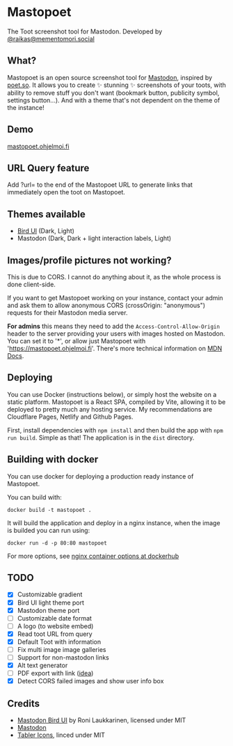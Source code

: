 # Mastopoet

The Toot screenshot tool for Mastodon. Developed by [@raikas@mementomori.social](https://mementomori.social/@raikas)

## What?

Mastopoet is an open source screenshot tool for [Mastodon](https://joinmastodon.org), inspired by [poet.so](https://poet.so).
It allows you to create ✨ stunning ✨ screenshots of your toots, with ability to remove stuff you don't want (bookmark button, publicity symbol, settings button...). And with a theme that's not dependent on the theme of the instance!

## Demo

[mastopoet.ohjelmoi.fi](https://mastopoet.ohjelmoi.fi)

## URL Query feature

Add ?url=<toot url> to the end of the Mastopoet URL to generate links that immediately open the toot on Mastopoet.

## Themes available

- [Bird UI](https://github.com/ronilaukkarinen/mastodon-bird-ui) (Dark, Light)
- Mastodon (Dark, Dark + light interaction labels, Light)

## Images/profile pictures not working?

This is due to CORS. I cannot do anything about it, as the whole process is done client-side.

If you want to get Mastopoet working on your instance, contact your admin and ask them to allow anonymous CORS (crossOrigin: "anonymous") requests for their Mastodon media server.

**For admins** this means they need to add the `Access-Control-Allow-Origin` header to the server providing your users with images hosted on Mastodon. You can set it to '\*', or allow just Mastopoet with 'https://mastopoet.ohjelmoi.fi'. There's more technical information on [MDN Docs](https://developer.mozilla.org/en-US/docs/Web/HTML/CORS_enabled_image).

## Deploying

You can use Docker (instructions below), or simply host the website on a static platform. Mastopoet is a React SPA, compiled by Vite, allowing it to be deployed to pretty much any hosting service. My recommendations are Cloudflare Pages, Netlify and Github Pages.

First, install dependencies with `npm install` and then build the app with `npm run build`. Simple as that! The application is in the `dist` directory.

## Building with docker

You can use docker for deploying a production ready instance of Mastopoet.

You can build with:

```console
docker build -t mastopoet .
```

It will build the application and deploy in a nginx instance, when the image is builded you can run using:

```console
docker run -d -p 80:80 mastopoet
```

For more options, see [nginx container options at dockerhub](https://hub.docker.com/_/nginx)

## TODO

- [x] Customizable gradient
- [x] Bird UI light theme port
- [x] Mastodon theme port
- [ ] Customizable date format
- [ ] A logo (to website embed)
- [x] Read toot URL from query
- [x] Default Toot with information
- [ ] Fix multi image image galleries
- [ ] Support for non-mastodon links
- [x] Alt text generator
- [ ] PDF export with link ([idea](https://mementomori.social/@JMTee@mstdn.social/110790253659999588))
- [x] Detect CORS failed images and show user info box

## Credits

- [Mastodon Bird UI](https://github.com/ronilaukkarinen/mastodon-bird-ui/) by Roni Laukkarinen, licensed under MIT
- [Mastodon](https://github.com/mastodon/mastodon)
- [Tabler Icons](https://tabler-icons.io), linced under MIT
